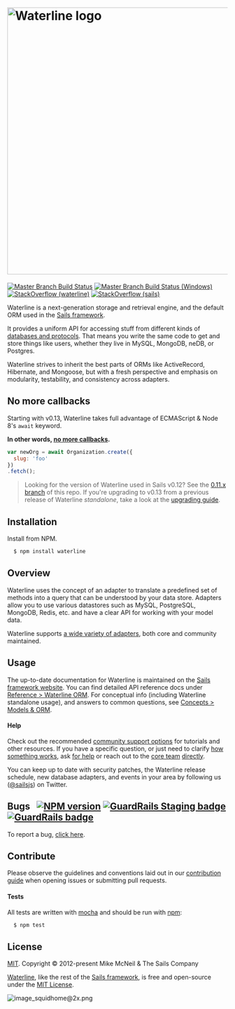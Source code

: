 # [<img title="waterline-logo" src="http://i.imgur.com/3Xqh6Mz.png" width="610px" alt="Waterline logo"/>](http://waterlinejs.org)

[![Master Branch Build Status](https://travis-ci.org/balderdashy/waterline.svg?branch=master)](https://travis-ci.org/balderdashy/waterline)
[![Master Branch Build Status (Windows)](https://ci.appveyor.com/api/projects/status/tdu70ax32iymvyq3?svg=true)](https://ci.appveyor.com/project/mikermcneil/waterline)
[![StackOverflow (waterline)](https://img.shields.io/badge/stackoverflow-waterline-blue.svg)]( http://stackoverflow.com/questions/tagged/waterline)
[![StackOverflow (sails)](https://img.shields.io/badge/stackoverflow-sails.js-blue.svg)]( http://stackoverflow.com/questions/tagged/sails.js)

Waterline is a next-generation storage and retrieval engine, and the default ORM used in the [Sails framework](https://sailsjs.com).

It provides a uniform API for accessing stuff from different kinds of [databases and protocols](https://sailsjs.com/documentation/concepts/extending-sails/adapters/available-adapters). That means you write the same code to get and store things like users, whether they live in MySQL, MongoDB, neDB, or Postgres.

Waterline strives to inherit the best parts of ORMs like ActiveRecord, Hibernate, and Mongoose, but with a fresh perspective and emphasis on modularity, testability, and consistency across adapters.

## No more callbacks

Starting with v0.13, Waterline takes full advantage of ECMAScript & Node 8's `await` keyword.

**In other words, [no more callbacks](https://gist.github.com/mikermcneil/c1028d000cc0cc8bce995a2a82b29245).**

```js
var newOrg = await Organization.create({
  slug: 'foo'
})
.fetch();
```

> Looking for the version of Waterline used in Sails v0.12?  See the [0.11.x branch](https://github.com/balderdashy/waterline/tree/0.11.x) of this repo.  If you're upgrading to v0.13 from a previous release of Waterline _standalone_, take a look at the [upgrading guide](http://sailsjs.com/documentation/upgrading/to-v-1-0).

## Installation
Install from NPM.

```bash
  $ npm install waterline
```

## Overview
Waterline uses the concept of an adapter to translate a predefined set of methods into a query that can be understood by your data store. Adapters allow you to use various datastores such as MySQL, PostgreSQL, MongoDB, Redis, etc. and have a clear API for working with your model data.

Waterline supports [a wide variety of adapters](http://sailsjs.com/documentation/concepts/extending-sails/adapters/available-adapters), both core and community maintained.

## Usage

The up-to-date documentation for Waterline is maintained on the [Sails framework website](http://sailsjs.com).
You can find detailed API reference docs under [Reference > Waterline ORM](http://sailsjs.com/documentation/reference/waterline-orm).  For conceptual info (including Waterline standalone usage), and answers to common questions, see [Concepts > Models & ORM](http://sailsjs.com/docs/concepts/extending-sails/adapters/custom-adapters).

#### Help

Check out the recommended [community support options](http://sailsjs.com/support) for tutorials and other resources.  If you have a specific question, or just need to clarify [how something works](https://docs.google.com/drawings/d/1u7xb5jDY5i2oeVRP2-iOGGVsFbosqTMWh9wfmY3BTfw/edit), ask [for help](https://gitter.im/balderdashy/sails) or reach out to the [core team](http://sailsjs.com/about) [directly](http://sailsjs.com/flagship).

You can keep up to date with security patches, the Waterline release schedule, new database adapters, and events in your area by following us ([@sailsjs](https://twitter.com/sailsjs)) on Twitter.

## Bugs &nbsp; [![NPM version](https://badge.fury.io/js/waterline.svg)](http://npmjs.com/package/waterline) [![GuardRails Staging badge](https://badges.staging.guardrails.io/fictional-tribble/balderdashy--waterline.svg)](https://www.staging.guardrails.io) [![GuardRails badge](https://badges.production.guardrails.io/fictional-tribble/balderdashy--waterline.svg)](https://www.guardrails.io)
To report a bug, [click here](http://sailsjs.com/bugs).

## Contribute
Please observe the guidelines and conventions laid out in our [contribution guide](http://sailsjs.com/documentation/contributing) when opening issues or submitting pull requests.

#### Tests
All tests are written with [mocha](https://mochajs.org/) and should be run with [npm](https://www.npmjs.com/):

``` bash
  $ npm test
```


## License
[MIT](http://sailsjs.com/license). Copyright © 2012-present Mike McNeil & The Sails Company

[Waterline](http://waterlinejs.org), like the rest of the [Sails framework](https://sailsjs.com), is free and open-source under the [MIT License](https://sailsjs.com/license).

![image_squidhome@2x.png](http://sailsjs.com/images/bkgd_squiddy.png)
